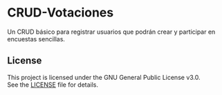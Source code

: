 # CRUD-Votaciones
Un CRUD básico para registrar usuarios que podrán crear y participar en encuestas sencillas.

## License
This project is licensed under the GNU General Public License v3.0.  
See the [LICENSE](./LICENSE.txt) file for details.
